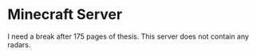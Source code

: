 # Minecraft Server

I need a break after 175 pages of thesis.  This server does not contain any radars.
